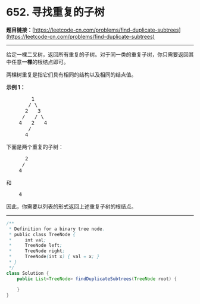 # 652. 寻找重复的子树

**题目链接：**[https://leetcode-cn.com/problems/find-duplicate-subtrees](https://leetcode-cn.com/problems/find-duplicate-subtrees)

---

<div class="content__1Y2H">
 <div class="notranslate">
  <p>给定一棵二叉树，返回所有重复的子树。对于同一类的重复子树，你只需要返回其中任意<strong>一棵</strong>的根结点即可。</p> 
  <p>两棵树重复是指它们具有相同的结构以及相同的结点值。</p> 
  <p><strong>示例 1：</strong></p> 
  <pre class="language-text">        1
       / \
      2   3
     /   / \
    4   2   4
       /
      4
</pre> 
  <p>下面是两个重复的子树：</p> 
  <pre class="language-text">      2
     /
    4
</pre> 
  <p>和</p> 
  <pre class="language-text">    4
</pre> 
  <p>因此，你需要以列表的形式返回上述重复子树的根结点。</p> 
 </div>
</div>

---

```java
/**
 * Definition for a binary tree node.
 * public class TreeNode {
 *     int val;
 *     TreeNode left;
 *     TreeNode right;
 *     TreeNode(int x) { val = x; }
 * }
 */
class Solution {
    public List<TreeNode> findDuplicateSubtrees(TreeNode root) {
        
    }
}
```